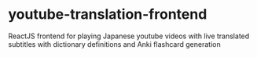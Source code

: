 # youtube-translation-frontend
ReactJS frontend for playing Japanese youtube videos with live translated subtitles with dictionary definitions and Anki flashcard generation
